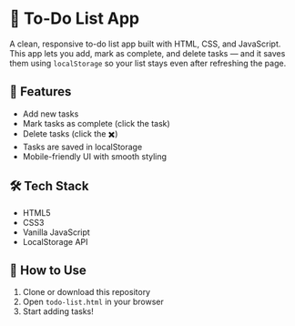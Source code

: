 # 📝 To-Do List App

A clean, responsive to-do list app built with HTML, CSS, and JavaScript. This app lets you add, mark as complete, and delete tasks — and it saves them using `localStorage` so your list stays even after refreshing the page.

## 🚀 Features

- Add new tasks
- Mark tasks as complete (click the task)
- Delete tasks (click the ✖️)
- Tasks are saved in localStorage
- Mobile-friendly UI with smooth styling

## 🛠️ Tech Stack

- HTML5
- CSS3
- Vanilla JavaScript
- LocalStorage API

## 🧠 How to Use

1. Clone or download this repository
2. Open `todo-list.html` in your browser
3. Start adding tasks!
